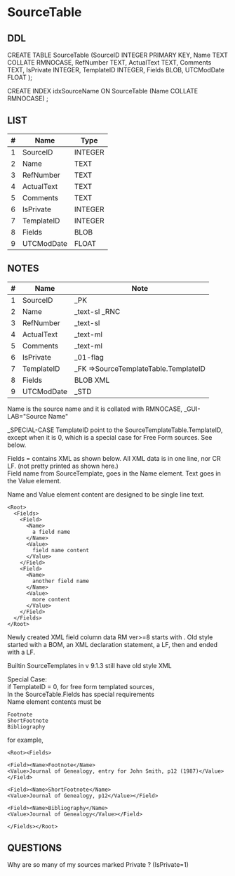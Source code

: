 # SourceTable

## DDL

CREATE TABLE SourceTable (SourceID INTEGER PRIMARY KEY, Name TEXT COLLATE RMNOCASE, RefNumber TEXT, ActualText TEXT, Comments TEXT, IsPrivate INTEGER, TemplateID INTEGER, Fields BLOB, UTCModDate FLOAT );

CREATE INDEX idxSourceName ON SourceTable (Name COLLATE RMNOCASE) ;

## LIST

| #  | Name          | Type      |
|----|---------------|-----------|
| 1  | SourceID      | INTEGER    
| 2  | Name          | TEXT        
| 3  | RefNumber     | TEXT    
| 4  | ActualText    | TEXT    
| 5  | Comments      | TEXT    
| 6  | IsPrivate     | INTEGER    
| 7  | TemplateID    | INTEGER    
| 8  | Fields        | BLOB        
| 9  | UTCModDate    | FLOAT    

## NOTES

| #  | Name          | Note      |
|----|---------------|-----------|
| 1  | SourceID      | _PK
| 2  | Name          | _text-sl _RNC 
| 3  | RefNumber     | _text-sl
| 4  | ActualText    | _text-ml
| 5  | Comments      | _text-ml
| 6  | IsPrivate     | _01-flag
| 7  | TemplateID    | _FK =>SourceTemplateTable.TemplateID
| 8  | Fields        | BLOB XML
| 9  | UTCModDate    | _STD


Name is the source name and it is collated with RMNOCASE, _GUI-LAB="Source Name"

_SPECIAL-CASE
TemplateID point to the SourceTemplateTable.TemplateID, except when it is 0, which is a special case for Free Form sources. See below.


Fields = contains XML as shown below. All XML data is in one line, nor CR LF. (not pretty printed as shown here.)\
Field name from SourceTemplate, goes in the Name element.
Text goes in the Value element. 

Name and Value element content are designed to be single line text.

```
<Root>
  <Fields>
    <Field>
      <Name>
        a field name
      </Name>
      <Value>
        field name content
      </Value>
    </Field>
    <Field>
      <Name>
        another field name
      </Name>
      <Value>
        more content
      </Value>
    </Field>
  </Fields>
</Root>
```
Newly created XML field column data RM ver>=8 starts with <Root>.
Old style started with a BOM, an XML declaration statement, a LF, then <Root> and ended with a LF.

Builtin SourceTemplates in v 9.1.3 still have old style XML


Special Case:\
if TemplateID = 0, for free form templated sources, \
In the SourceTable.Fields has special requirements\
Name element contents must be
```
Footnote
ShortFootnote
Bibliography
```
for example, 
```
<Root><Fields>

<Field><Name>Footnote</Name>
<Value>Journal of Genealogy, entry for John Smith, p12 (1987)</Value></Field>

<Field><Name>ShortFootnote</Name>
<Value>Journal of Genealogy, p12</Value></Field>

<Field><Name>Bibliography</Name>
<Value>Journal of Genealogy</Value></Field>

</Fields></Root>
```

## QUESTIONS
Why are so many of my sources marked Private ? (IsPrivate=1)
